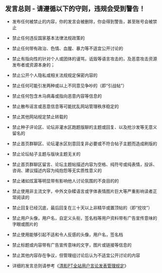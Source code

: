 ## 发言总则 - 请遵循以下的守则，违规会受到警告！

* 发布任何被禁止的内容，你的发言会被删除，你会得到警告，甚至账号会被禁止

* 禁止任何违反国家基本法律法规政策的

* 禁止任何带有政治、色情、血腥、暴力等不适宜公开讨论的

* 禁止有指向性的针对个人或团体的谩骂，诋毁等语言攻击的，及恶意攻击资源发布者或资源本身的；

* 禁止公开个人隐私或相关法规规定保密内容的

* 禁止任何可能引发两种或以上不同意见争吵的（即“引战帖”）

* 禁止任何包含木马病毒或指向恶意内容等信息的

* 禁止散布谣言或恶意信息等可能扰乱网站管理秩序稳定的

* 禁止其他网站规定禁止转载的

* 禁止种子评论区、论坛非灌水区跑题版聊的主题或回复、以及抢沙发等无意义留名的

* 禁止首页群聊区、论坛灌水区刻意回复非必要或不符合帖子主题而造成刷版的

* 禁止论坛帖子主题与版块主题无关的

* 禁止首页群聊区留言、论坛主题帖描述内容为空格、纯符号或纯表情，投诉、咨询、建议描述内容为纯抱怨等无实质性意义的

* 禁止诸如炫富等明显带有影响他人讨论氛围的不良目的的

* 禁止使用非主流文字，中外文杂糅语言或字体表情图片巨大等严重影响读者正常阅读的

* 禁止回复已经沉底，最后回复在三十天以上非精华或置顶帖的（即“挖坟”）

* 禁止用户头像，用户名，自定义头衔，签名档等用户资料带有广告宣传意味的字眼或图片的

* 禁止使用能够引起不适和令人反感的头像，用户名，签名档

* 禁止标题或内容带有广告宣传意味的文字，图片或链接等信息的

* 禁止其他内容存在争议，但管理组讨论后认为不适宜公开讨论的内容

* 详细的发言总则请参考《[清影PT全站用户言论发表管理规定](http://pt.hit.edu.cn/forums.php?action=viewtopic&forumid=1&topicid=3724)》 